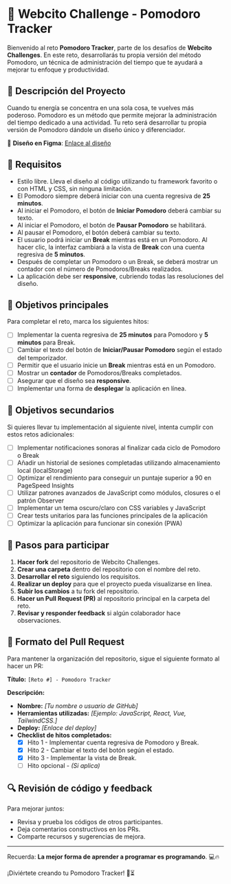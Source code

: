 # 🍅 Webcito Challenge - Pomodoro Tracker

Bienvenido al reto **Pomodoro Tracker**, parte de los desafíos de **Webcito Challenges**. En este reto, desarrollarás tu propia versión del método Pomodoro, un técnica de administración del tiempo que te ayudará a mejorar tu enfoque y productividad.

## 📝 Descripción del Proyecto
Cuando tu energía se concentra en una sola cosa, te vuelves más poderoso. Pomodoro es un método que permite mejorar la administración del tiempo dedicado a una actividad. Tu reto será desarrollar tu propia versión de Pomodoro dándole un diseño único y diferenciador.

🔗 **Diseño en Figma**: [Enlace al diseño](https://www.figma.com/design/R0uOaMMuxcVBvdcDhG72uY/Pomodoro_Tracker?node-id=0-1&t=Zh19H6CjqYnSIzDv-1)

## 📌 Requisitos
- Estilo libre. Lleva el diseño al código utilizando tu framework favorito o con HTML y CSS, sin ninguna limitación.
- El Pomodoro siempre deberá iniciar con una cuenta regresiva de **25 minutos**.
- Al iniciar el Pomodoro, el botón de **Iniciar Pomodoro** deberá cambiar su texto.
- Al iniciar el Pomodoro, el botón de **Pausar Pomodoro** se habilitará.
- Al pausar el Pomodoro, el botón deberá cambiar su texto.
- El usuario podrá iniciar un **Break** mientras está en un Pomodoro. Al hacer clic, la interfaz cambiará a la vista de **Break** con una cuenta regresiva de **5 minutos**.
- Después de completar un Pomodoro o un Break, se deberá mostrar un contador con el número de Pomodoros/Breaks realizados.
- La aplicación debe ser **responsive**, cubriendo todas las resoluciones del diseño.


## 🎯 Objetivos principales
Para completar el reto, marca los siguientes hitos:

- [ ] Implementar la cuenta regresiva de **25 minutos** para Pomodoro y **5 minutos** para Break.
- [ ] Cambiar el texto del botón de **Iniciar/Pausar Pomodoro** según el estado del temporizador.
- [ ] Permitir que el usuario inicie un **Break** mientras está en un Pomodoro.
- [ ] Mostrar un **contador** de Pomodoros/Breaks completados.
- [ ] Asegurar que el diseño sea **responsive**.
- [ ] Implementar una forma de **desplegar** la aplicación en línea.

## 🚀 Objetivos secundarios
Si quieres llevar tu implementación al siguiente nivel, intenta cumplir con estos retos adicionales:

- [ ] Implementar notificaciones sonoras al finalizar cada ciclo de Pomodoro o Break
- [ ] Añadir un historial de sesiones completadas utilizando almacenamiento local (localStorage)
- [ ] Optimizar el rendimiento para conseguir un puntaje superior a 90 en PageSpeed Insights
- [ ] Utilizar patrones avanzados de JavaScript como módulos, closures o el patrón Observer
- [ ] Implementar un tema oscuro/claro con CSS variables y JavaScript
- [ ] Crear tests unitarios para las funciones principales de la aplicación
- [ ] Optimizar la aplicación para funcionar sin conexión (PWA)

## 🚀 Pasos para participar
1. **Hacer fork** del repositorio de Webcito Challenges.
2. **Crear una carpeta** dentro del repositorio con el nombre del reto.
3. **Desarrollar el reto** siguiendo los requisitos.
4. **Realizar un deploy** para que el proyecto pueda visualizarse en línea.
5. **Subir los cambios** a tu fork del repositorio.
6. **Hacer un Pull Request (PR)** al repositorio principal en la carpeta del reto.
7. **Revisar y responder feedback** si algún colaborador hace observaciones.

## 📝 Formato del Pull Request
Para mantener la organización del repositorio, sigue el siguiente formato al hacer un PR:

**Título:** `[Reto #] - Pomodoro Tracker`

**Descripción:**
- **Nombre:** *[Tu nombre o usuario de GitHub]*
- **Herramientas utilizadas:** *[Ejemplo: JavaScript, React, Vue, TailwindCSS.]*
- **Deploy:** *[Enlace del deploy]*
- **Checklist de hitos completados:**
  - [x] Hito 1 - Implementar cuenta regresiva de Pomodoro y Break.
  - [x] Hito 2 - Cambiar el texto del botón según el estado.
  - [x] Hito 3 - Implementar la vista de Break.
  - [ ] Hito opcional - *(Si aplica)*

## 🔍 Revisión de código y feedback
Para mejorar juntos:
- Revisa y prueba los códigos de otros participantes.
- Deja comentarios constructivos en los PRs.
- Comparte recursos y sugerencias de mejora.

<!-- ## 📚 Recursos recomendados
- [MDN Web Docs](https://developer.mozilla.org/)
- [FreeCodeCamp](https://www.freecodecamp.org/)
- [CSS-Tricks - Flexbox y Grid](https://css-tricks.com/) -->

---
Recuerda: **La mejor forma de aprender a programar es programando**. 💻🔥

¡Diviértete creando tu Pomodoro Tracker! 🍅⏳

